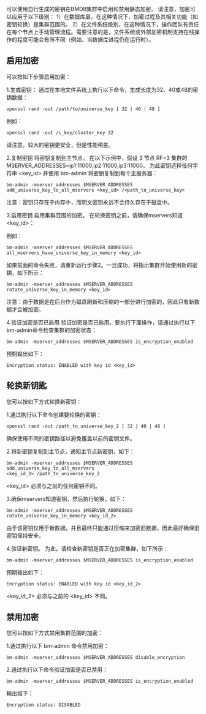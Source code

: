 可以使用自行生成的密钥在BMDB集群中启用和禁用静态加密。
请注意，加密可以应用于以下级别：
1）在数据库层，在这种情况下，加密过程及其相关功能（如密钥轮换）是集群范围的。
2）在文件系统级别，在这种情况下，操作团队有责任在每个节点上手动管理流程。需要注意的是，文件系统或外部加密机制支持在线操作的程度可能会有所不同（例如，当数据库进程仍在运行时）。

## **启用加密**

可以按如下步骤启用加密：

1.生成密钥：
通过在本地文件系统上执行以下命令，生成长度为32、40或48的密钥数据：

```
openssl rand -out /path/to/universe_key [ 32 | 40 | 48 ]
```

例如：

```
openssl rand -out /c_key/cluster_key 32
```

请注意，较大的密钥更安全，但是性能稍差。

2.复制密钥
将密钥复制到主节点。 在以下示例中，假设 3 节点 RF=3 集群的 MSERVER_ADDRESSES=ip1:11000,ip2:11000,ip3:11000。 为此密钥选择任何字符串 <key_id> 并使用 bm-admin 将密钥复制到每个主服务器：

```
bm-admin -mserver_addresses $MSERVER_ADDRESSES add_universe_key_to_all_mservers <key_id> /<path_to_universe_key>
```

注意：密钥只存在于内存中，而明文密钥永远不会持久存在于磁盘中。

3.启用密钥
启用集群范围的加密。 在轮换密钥之前，请确保mservers知道 <key_id>：

例如：

```
bm-admin -mserver_addresses $MSERVER_ADDRESSES all_mservers_have_universe_key_in_memory <key_id>
```

如果前面的命令失败，请重新运行步骤2。一旦成功，将指示集群开始使用新的密钥，如下所示：

```
bm-admin -mserver_addresses $MSERVER_ADDRESSES rotate_universe_key_in_memory <key_id>
```

注意：由于数据是在后台作为磁盘刷新和压缩的一部分进行加密的，因此只有新数据才会被加密。

4.验证加密是否已启用
验证加密是否已启用。要执行下面操作，请通过执行以下bm-admin命令检查集群的加密状态：

```
bm-admin -mserver_addresses $MSERVER_ADDRESSES is_encryption_enabled
```

预期输出如下：

```
Encryption status: ENABLED with key id <key_id>
```

## **轮换新钥匙**

您可以按如下方式轮换新密钥：

1.通过执行以下命令创建要轮换的密钥：

```
openssl rand -out /path_to_universe_key_2 [ 32 | 40 | 48 ]
```

确保使用不同的密钥路径以避免覆盖以前的密钥文件。

2.将新密钥复制到主节点，通知主节点新密钥，如下：

```
bm-admin -mserver_addresses $MSERVER_ADDRESSES add_universe_key_to_all_mservers
<key_id_2> /path_to_universe_key_2
```

<key_id> 必须与之前的任何密钥不同。

3.确保mservers知道密钥，然后执行轮换，如下：

```
bm-admin -mserver_addresses $MSERVER_ADDRESSES rotate_universe_key_in_memory <key_id_2>
```

由于该密钥仅用于新数据，并且最终只能通过压缩来加密旧数据，因此最好确保旧密钥保持安全。

4.验证新密钥。 为此，请检查新密钥是否正在加密集群，如下所示：

```
bm-admin -mserver_addresses $MSERVER_ADDRESSES is_encryption_enabled
```

预期输出如下：

```
Encryption status: ENABLED with key id <key_id_2>
```

<key_id_2> 必须与之前的 <key_id> 不同。

## **禁用加密**

您可以按如下方式禁用集群范围的加密：

1.通过执行以下 bm-admin 命令禁用加密：

```
bm-admin -mserver_addresses $MSERVER_ADDRESSES disable_encryption
```

2.通过执行以下命令验证加密是否已禁用：

```
bm-admin -mserver_addresses $MSERVER_ADDRESSES is_encryption_enabled
```

输出如下：

```
Encryption status: DISABLED
```